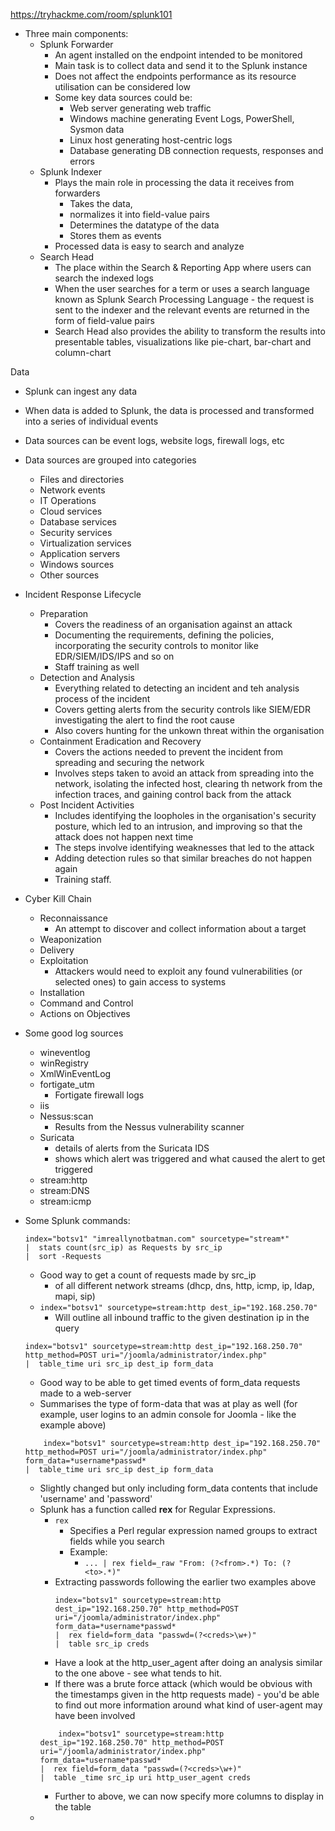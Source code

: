 https://tryhackme.com/room/splunk101

- Three main components:
	- Splunk Forwarder
		- An agent installed on the endpoint intended to be monitored
		- Main task is to collect data and send it to the Splunk instance
		- Does not affect the endpoints performance as its resource utilisation can be considered low
		- Some key data sources could be:
			- Web server generating web traffic
			- Windows machine generating Event Logs, PowerShell, Sysmon data
			- Linux host generating host-centric logs
			- Database generating DB connection requests, responses and errors
	- Splunk Indexer
		- Plays the main role in processing the data it receives from forwarders
			- Takes the data, 
			- normalizes it into field-value pairs
			- Determines the datatype of the data
			- Stores them as events
		- Processed data is easy to search and analyze
	- Search Head
		- The place within the Search & Reporting App where users can search the indexed logs
		- When the user searches for a term or uses a search language known as Splunk Search Processing Language - the request is sent to the indexer and the relevant events are returned in the form of field-value pairs
		- Search Head also provides the ability to transform the results into presentable tables, visualizations like pie-chart, bar-chart and column-chart

Data
- Splunk can ingest any data
- When data is added to Splunk, the data is processed and transformed into a series of individual events
- Data sources can be event logs, website logs, firewall logs, etc
- Data sources are grouped into categories
	- Files and directories
	- Network events
	- IT Operations
	- Cloud services
	- Database services
	- Security services
	- Virtualization services
	- Application servers
	- Windows sources
	- Other sources

- Incident Response Lifecycle
	- Preparation
		- Covers the readiness of an organisation against an attack
		- Documenting the requirements, defining the policies, incorporating the security controls to monitor like EDR/SIEM/IDS/IPS and so on
		- Staff training as well
	- Detection and Analysis
		- Everything related to detecting an incident and teh analysis process of the incident
		- Covers getting alerts from the security controls like SIEM/EDR investigating the alert to find the root cause
		- Also covers hunting for the unkown threat within the organisation
	- Containment Eradication and Recovery
		- Covers the actions needed to prevent the incident from spreading and securing the network
		- Involves steps taken to avoid an attack from spreading into the network, isolating the infected host, clearing th network from the infection traces, and gaining control back from the attack
	- Post Incident Activities
		- Includes identifying the loopholes in the organisation's security posture, which led to an intrusion, and improving so that the attack does not happen next time
		- The steps involve identifying weaknesses that led to the attack
		- Adding detection rules so that similar breaches do not happen again
		- Training staff.

- Cyber Kill Chain
	- Reconnaissance
		- An attempt to discover and collect information about a target
	- Weaponization
	- Delivery
	- Exploitation
		- Attackers would need to exploit any found vulnerabilities (or selected ones) to gain access to systems
	- Installation
	- Command and Control
	- Actions on Objectives

- Some good log sources
	- wineventlog
	- winRegistry
	- XmlWinEventLog
	- fortigate_utm
		- Fortigate firewall logs
	- iis
	- Nessus:scan
		- Results from the Nessus vulnerability scanner
	- Suricata
		- details of alerts from the Suricata IDS
		- shows which alert was triggered and what caused the alert to get triggered
	- stream:http
	- stream:DNS
	- stream:icmp

- Some Splunk commands: 
	```
	index="botsv1" "imreallynotbatman.com" sourcetype="stream*" 
	|  stats count(src_ip) as Requests by src_ip 
	|  sort -Requests
	```
	- Good way to get a count of requests made by src_ip
		- of all different network streams (dhcp, dns, http, icmp, ip, ldap, mapi, sip)
	- `index="botsv1" sourcetype=stream:http dest_ip="192.168.250.70"`
		- Will outline all inbound traffic to the given destination ip in the query
	```
	index="botsv1" sourcetype=stream:http dest_ip="192.168.250.70" http_method=POST uri="/joomla/administrator/index.php" 
	|  table_time uri src_ip dest_ip form_data
	```
	- Good way to be able to get timed events of form_data requests made to a web-server
	- Summarises the type of form-data that was at play as well (for example, user logins to an admin console for Joomla - like the example above)
	```
		index="botsv1" sourcetype=stream:http dest_ip="192.168.250.70" http_method=POST uri="/joomla/administrator/index.php" form_data=*username*passwd* 
	|  table_time uri src_ip dest_ip form_data
	```
	- Slightly changed but only including form_data contents that include 'username' and 'password'
	- Splunk has a function called **rex** for Regular Expressions.
		- `rex`
			- Specifies a Perl regular expression named groups to extract fields while you search
			- Example:
				- `... | rex field=_raw "From: (?<from>.*) To: (?<to>.*)"`
		- Extracting passwords following the earlier two examples above
			```
			index="botsv1" sourcetype=stream:http dest_ip="192.168.250.70" http_method=POST uri="/joomla/administrator/index.php" form_data=*username*passwd* 
			|  rex field=form_data "passwd=(?<creds>\w+)" 
			|  table src_ip creds
			```
		- Have a look at the http_user_agent after doing an analysis similar to the one above - see what tends to hit. 
		- If there was a brute force attack (which would be obvious with the timestamps given in the http requests made) - you'd be able to find out more information around what kind of user-agent may have been involved
		```
			index="botsv1" sourcetype=stream:http dest_ip="192.168.250.70" http_method=POST uri="/joomla/administrator/index.php" form_data=*username*passwd* 
		|  rex field=form_data "passwd=(?<creds>\w+)"
		|  table _time src_ip uri http_user_agent creds
		```
		- Further to above, we can now specify more columns to display in the table
	- 